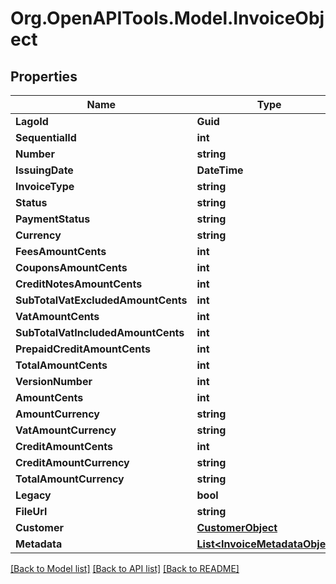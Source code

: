 
# Org.OpenAPITools.Model.InvoiceObject

## Properties

Name | Type | Description | Notes
------------ | ------------- | ------------- | -------------
**LagoId** | **Guid** |  | 
**SequentialId** | **int** |  | 
**Number** | **string** |  | 
**IssuingDate** | **DateTime** |  | 
**InvoiceType** | **string** |  | 
**Status** | **string** |  | 
**PaymentStatus** | **string** |  | 
**Currency** | **string** |  | 
**FeesAmountCents** | **int** |  | 
**CouponsAmountCents** | **int** |  | 
**CreditNotesAmountCents** | **int** |  | 
**SubTotalVatExcludedAmountCents** | **int** |  | 
**VatAmountCents** | **int** |  | 
**SubTotalVatIncludedAmountCents** | **int** |  | 
**PrepaidCreditAmountCents** | **int** |  | 
**TotalAmountCents** | **int** |  | 
**VersionNumber** | **int** |  | 
**AmountCents** | **int** |  | 
**AmountCurrency** | **string** |  | 
**VatAmountCurrency** | **string** |  | 
**CreditAmountCents** | **int** |  | 
**CreditAmountCurrency** | **string** |  | 
**TotalAmountCurrency** | **string** |  | 
**Legacy** | **bool** |  | 
**FileUrl** | **string** |  | [optional] 
**Customer** | [**CustomerObject**](CustomerObject.md) |  | 
**Metadata** | [**List&lt;InvoiceMetadataObject&gt;**](InvoiceMetadataObject.md) |  | [optional] 

[[Back to Model list]](../README.md#documentation-for-models)
[[Back to API list]](../README.md#documentation-for-api-endpoints)
[[Back to README]](../README.md)

